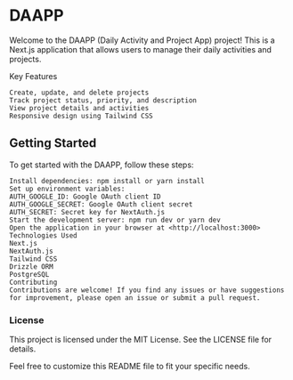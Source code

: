 # DAAPP

Welcome to the DAAPP (Daily Activity and Project App) project! This is a Next.js application that allows users to manage their daily activities and projects.

Key Features

```User authentication using NextAuth.js and Google OAuth
Create, update, and delete projects
Track project status, priority, and description
View project details and activities
Responsive design using Tailwind CSS
```

## Getting Started

To get started with the DAAPP, follow these steps:

```Clone the repository: git clone <https://github.com/your-username/daapp_app.git>
Install dependencies: npm install or yarn install
Set up environment variables:
AUTH_GOOGLE_ID: Google OAuth client ID
AUTH_GOOGLE_SECRET: Google OAuth client secret
AUTH_SECRET: Secret key for NextAuth.js
Start the development server: npm run dev or yarn dev
Open the application in your browser at <http://localhost:3000>
Technologies Used
Next.js
NextAuth.js
Tailwind CSS
Drizzle ORM
PostgreSQL
Contributing
Contributions are welcome! If you find any issues or have suggestions for improvement, please open an issue or submit a pull request.
```

### License

This project is licensed under the MIT License. See the LICENSE file for details.

Feel free to customize this README file to fit your specific needs.
